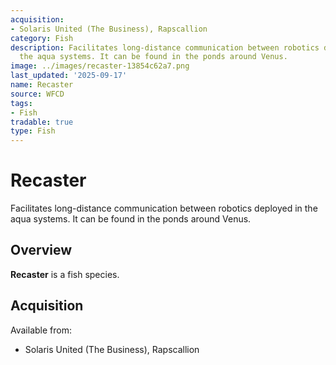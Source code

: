 ```yaml
---
acquisition:
- Solaris United (The Business), Rapscallion
category: Fish
description: Facilitates long-distance communication between robotics deployed in
  the aqua systems. It can be found in the ponds around Venus.
image: ../images/recaster-13854c62a7.png
last_updated: '2025-09-17'
name: Recaster
source: WFCD
tags:
- Fish
tradable: true
type: Fish
---
```


# Recaster

Facilitates long-distance communication between robotics deployed in the aqua systems. It can be found in the ponds around Venus.

## Overview

**Recaster** is a fish species.

## Acquisition

Available from:
- Solaris United (The Business), Rapscallion

